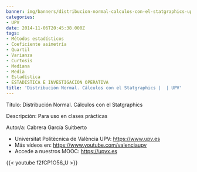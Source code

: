 ```yaml
---
banner: img/banners/distribucion-normal-calculos-con-el-statgraphics-upv-1.jpg
categories:
- UPV
date: 2014-11-06T20:45:38.000Z
tags:
- Métodos estadísticos
- Coeficiente asimetría
- Quartil
- Varianza
- Curtosis
- Mediana
- Media
- Estadística
- ESTADISTICA E INVESTIGACION OPERATIVA
title: 'Distribución Normal. Cálculos con el Statgraphics |  | UPV'
---
```


Título: Distribución Normal. Cálculos con el Statgraphics

Descripción: Para uso en clases prácticas 

Autor/a: Cabrera García Suitberto



+ Universitat Politècnica de València UPV: https://www.upv.es
+ Más vídeos en: https://www.youtube.com/valenciaupv
+ Accede a nuestros MOOC: https://upvx.es

{{< youtube f2fCP1O56_U >}}
